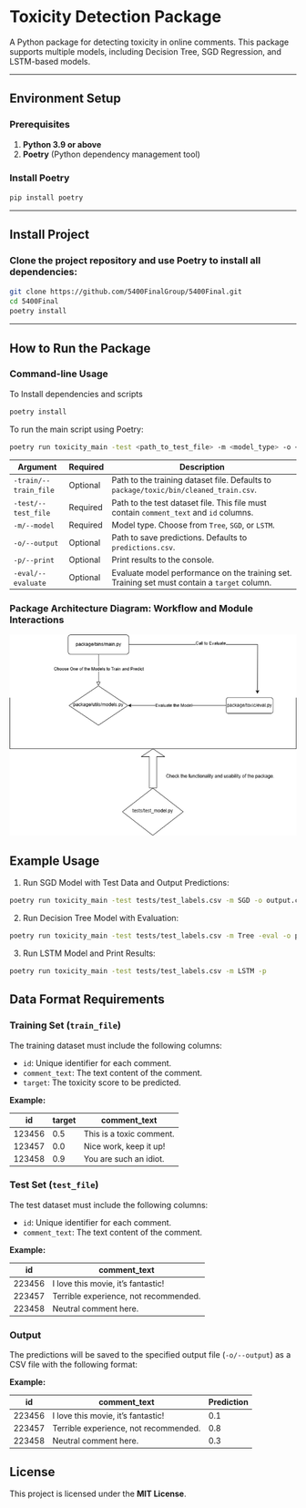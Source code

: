 # **Toxicity Detection Package**

A Python package for detecting toxicity in online comments. This package supports multiple models, including Decision Tree, SGD Regression, and LSTM-based models.

---

## **Environment Setup**

### Prerequisites

1. **Python 3.9 or above**  
2. **Poetry** (Python dependency management tool)

### **Install Poetry**

```bash
pip install poetry
```
--- 

## **Install Project**

### Clone the project repository and use Poetry to install all dependencies:
```bash
git clone https://github.com/5400FinalGroup/5400Final.git
cd 5400Final
poetry install
```

---

## **How to Run the Package**

### Command-line Usage
To Install dependencies and scripts
```bash
poetry install
```

To run the main script using Poetry:

```bash
poetry run toxicity_main -test <path_to_test_file> -m <model_type> -o <output_file> -p
```

| Argument             | Required | Description                                                                                   |
|----------------------|----------|-----------------------------------------------------------------------------------------------|
| `-train/--train_file`| Optional | Path to the training dataset file. Defaults to `package/toxic/bin/cleaned_train.csv`.           |
| `-test/--test_file`  | Required | Path to the test dataset file. This file must contain `comment_text` and `id` columns.        |
| `-m/--model`         | Required | Model type. Choose from `Tree`, `SGD`, or `LSTM`.                                             |
| `-o/--output`        | Optional | Path to save predictions. Defaults to `predictions.csv`.                                      |
| `-p/--print`         | Optional | Print results to the console.                                                                |
| `-eval/--evaluate`   | Optional | Evaluate model performance on the training set. Training set must contain a `target` column. |

### Package Architecture Diagram: Workflow and Module Interactions

![](../images/package_flow.png)

## **Example Usage**

1. Run SGD Model with Test Data and Output Predictions:
```bash
poetry run toxicity_main -test tests/test_labels.csv -m SGD -o output.csv -p

```

2. Run Decision Tree Model with Evaluation:
```bash
poetry run toxicity_main -test tests/test_labels.csv -m Tree -eval -o predictions_tree.csv

```

3. Run LSTM Model and Print Results:
```bash
poetry run toxicity_main -test tests/test_labels.csv -m LSTM -p

```

## **Data Format Requirements**

### Training Set (`train_file`)
The training dataset must include the following columns:

- `id`: Unique identifier for each comment.
- `comment_text`: The text content of the comment.
- `target`: The toxicity score to be predicted.

**Example:**

| id      | target | comment_text                    |
|---------|--------|---------------------------------|
| 123456  | 0.5    | This is a toxic comment.        |
| 123457  | 0.0    | Nice work, keep it up!          |
| 123458  | 0.9    | You are such an idiot.          |



### Test Set (`test_file`)
The test dataset must include the following columns:

- `id`: Unique identifier for each comment.
- `comment_text`: The text content of the comment.

**Example:**

| id      | comment_text                            |
|---------|----------------------------------------|
| 223456  | I love this movie, it’s fantastic!     |
| 223457  | Terrible experience, not recommended.  |
| 223458  | Neutral comment here.                  |



### Output
The predictions will be saved to the specified output file (`-o/--output`) as a CSV file with the following format:

**Example:**

| id      | comment_text                            | Prediction |
|---------|----------------------------------------|------------|
| 223456  | I love this movie, it’s fantastic!     | 0.1        |
| 223457  | Terrible experience, not recommended.  | 0.8        |
| 223458  | Neutral comment here.                  | 0.3        |



## License
This project is licensed under the **MIT License**.



